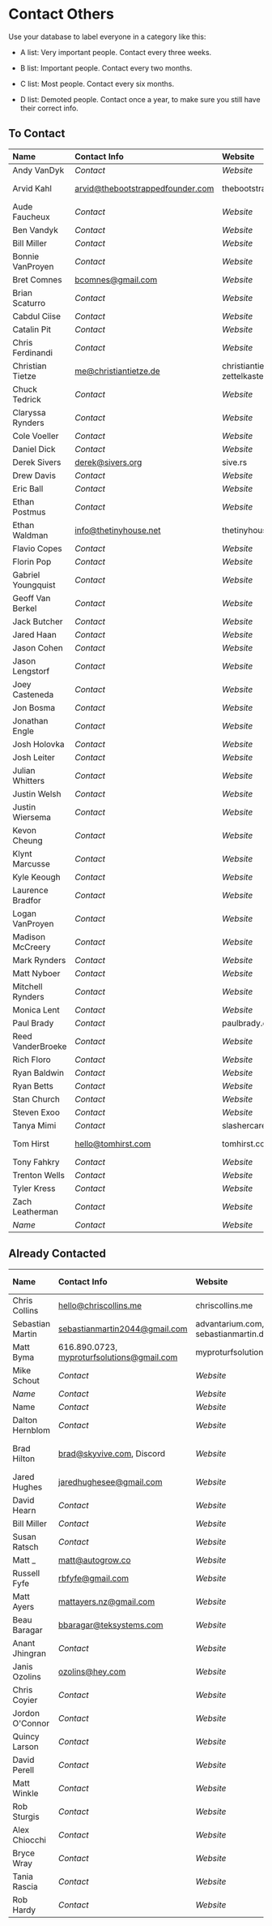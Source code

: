 # Contact Others

Use your database to label everyone in a category like this:

- A list: Very important people. Contact every three weeks.
- B list: Important people. Contact every two months.
- C list: Most people. Contact every six months.

- D list: Demoted people. Contact once a year, to make sure you still have their correct info.

## To Contact

| Name | Contact Info | Website | Location | List |
| :-- | :-- | :-- | :-- | :-: |
| Andy VanDyk | _Contact_ | _Website_ | _Location_ | _List_ |
| Arvid Kahl | arvid@thebootstrappedfounder.com | thebootstrappedfounder.com | Düsseldorf, Germany | D |
| Aude Faucheux | _Contact_ | _Website_ | _Location_ | _List_ |
| Ben Vandyk | _Contact_ | _Website_ | _Location_ | _List_ |
| Bill Miller | _Contact_ | _Website_ | _Location_ | _List_ |
| Bonnie VanProyen | _Contact_ | _Website_ | _Location_ | _List_ |
| Bret Comnes | bcomnes@gmail.com | _Website_ | _Location_ | _List_ |
| Brian Scaturro | _Contact_ | _Website_ | _Location_ | _List_ |
| Cabdul Ciise | _Contact_ | _Website_ | _Location_ | _List_ |
| Catalin Pit | _Contact_ | _Website_ | _Location_ | _List_ |
| Chris Ferdinandi | _Contact_ | _Website_ | _Location_ | _List_ |
| Christian Tietze | me@christiantietze.de | christiantietze.de, zettelkasten.de | _Location_ | _List_ |
| Chuck Tedrick | _Contact_ | _Website_ | _Location_ | _List_ |
| Claryssa Rynders | _Contact_ | _Website_ | _Location_ | _List_ |
| Cole Voeller | _Contact_ | _Website_ | _Location_ | _List_ |
| Daniel Dick | _Contact_ | _Website_ | _Location_ | _List_ |
| Derek Sivers | derek@sivers.org | sive.rs | _Location_ | _List_ |
| Drew Davis | _Contact_ | _Website_ | _Location_ | _List_ |
| Eric Ball | _Contact_ | _Website_ | _Location_ | _List_ |
| Ethan Postmus | _Contact_ | _Website_ | _Location_ | _List_ |
| Ethan Waldman | info@thetinyhouse.net | thetinyhouse.net |  | _List_ |
| Flavio Copes | _Contact_ | _Website_ | _Location_ | _List_ |
| Florin Pop | _Contact_ | _Website_ | _Location_ | _List_ |
| Gabriel Youngquist | _Contact_ | _Website_ | _Location_ | _List_ |
| Geoff Van Berkel | _Contact_ | _Website_ | _Location_ | _List_ |
| Jack Butcher | _Contact_ | _Website_ | _Location_ | _List_ |
| Jared Haan | _Contact_ | _Website_ | _Location_ | _List_ |
| Jason Cohen | _Contact_ | _Website_ | _Location_ | _List_ |
| Jason Lengstorf | _Contact_ | _Website_ | _Location_ | _List_ |
| Joey Casteneda | _Contact_ | _Website_ | _Location_ | _List_ |
| Jon Bosma | _Contact_ | _Website_ | _Location_ | _List_ |
| Jonathan Engle | _Contact_ | _Website_ | _Location_ | _List_ |
| Josh Holovka | _Contact_ | _Website_ | _Location_ | _List_ |
| Josh Leiter | _Contact_ | _Website_ | _Location_ | _List_ |
| Julian Whitters | _Contact_ | _Website_ | Wyoming, Michigan | _List_ |
| Justin Welsh | _Contact_ | _Website_ | _Location_ | _List_ |
| Justin Wiersema | _Contact_ | _Website_ | _Location_ | _List_ |
| Kevon Cheung | _Contact_ | _Website_ | _Location_ | _List_ |
| Klynt Marcusse | _Contact_ | _Website_ | _Location_ | _List_ |
| Kyle Keough | _Contact_ | _Website_ | _Location_ | _List_ |
| Laurence Bradfor | _Contact_ | _Website_ | _Location_ | _List_ |
| Logan VanProyen | _Contact_ | _Website_ | _Location_ | _List_ |
| Madison McCreery | _Contact_ | _Website_ | _Location_ | _List_ |
| Mark Rynders | _Contact_ | _Website_ | _Location_ | _List_ |
| Matt Nyboer | _Contact_ | _Website_ | _Location_ | _List_ |
| Mitchell Rynders | _Contact_ | _Website_ | _Location_ | _List_ |
| Monica Lent | _Contact_ | _Website_ | _Location_ | _List_ |
| Paul Brady | _Contact_ | paulbrady.dev | _Location_ | _List_ |
| Reed VanderBroeke | _Contact_ | _Website_ | _Location_ | _List_ |
| Rich Floro | _Contact_ | _Website_ | _Location_ | _List_ |
| Ryan Baldwin | _Contact_ | _Website_ | _Location_ | _List_ |
| Ryan Betts | _Contact_ | _Website_ | _Location_ | _List_ |
| Stan Church | _Contact_ | _Website_ | _Location_ | _List_ |
| Steven Exoo | _Contact_ | _Website_ | _Location_ | _List_ |
| Tanya Mimi | _Contact_ | slashercareer.com |  | _List_ |
| Tom Hirst | hello@tomhirst.com | tomhirst.com | Wakefield, UK | _List_ |
| Tony Fahkry | _Contact_ | _Website_ | _Location_ | _List_ |
| Trenton Wells | _Contact_ | _Website_ | _Location_ | _List_ |
| Tyler Kress | _Contact_ | _Website_ | _Location_ | _List_ |
| Zach Leatherman | _Contact_ | _Website_ | _Location_ | _List_ |
| _Name_ | _Contact_ | _Website_ | _Location_ | _List_ |

## Already Contacted

| Name | Contact Info | Website | Location | Last Contacted |
| :-- | :-- | :-- | :-- | --: |
| Chris Collins | hello@chriscollins.me | chriscollins.me | _Location_ | 2021-02-08 |
| Sebastian Martin | sebastianmartin2044@gmail.com | advantarium.com, sebastianmartin.dev | Munich, Germany | 2021-02-23 |
| Matt Byma | 616.890.0723, myproturfsolutions@gmail.com | myproturfsolutions.com | Walker, Michigan | 2021-02-23 |
| Mike Schout | _Contact_ | _Website_ | Zeeland, MI | 2021-02-26 |
| _Name_ | _Contact_ | _Website_ | _Location_ | 1999 |
| Name | _Contact_ | _Website_ | _Location_ | 1999 |
| Dalton Hernblom | _Contact_ | _Website_ | _Location_ | 1999 |
| Brad Hilton | brad@skyvive.com, Discord | _Website_ | Salt Lake City, Utah | 1999 |
| Jared Hughes | jaredhughesee@gmail.com | _Website_ | _Location_ | 1999 |
| David Hearn | _Contact_ | _Website_ | _Location_ | 1999 |
| Bill Miller | _Contact_ | _Website_ | _Location_ | 1999 |
| Susan Ratsch | _Contact_ | _Website_ | _Location_ | 1999 |
| Matt \_ | matt@autogrow.co | _Website_ | _Location_ | 1999 |
| Russell Fyfe | rbfyfe@gmail.com | _Website_ | _Location_ | 1999 |
| Matt Ayers | mattayers.nz@gmail.com | _Website_ | _Location_ | 1999 |
| Beau Baragar | bbaragar@teksystems.com | _Website_ | _Location_ | 1999 |
| Anant Jhingran | _Contact_ | _Website_ | _Location_ | 1999 |
| Janis Ozolins | ozolins@hey.com | _Website_ | _Location_ | 1999 |
| Chris Coyier | _Contact_ | _Website_ | _Location_ | 1999 |
| Jordon O'Connor | _Contact_ | _Website_ | _Location_ | 1999 |
| Quincy Larson | _Contact_ | _Website_ | _Location_ | 1999 |
| David Perell | _Contact_ | _Website_ | _Location_ | 1999 |
| Matt Winkle | _Contact_ | _Website_ | _Location_ | 1999 |
| Rob Sturgis | _Contact_ | _Website_ | _Location_ | 1999 |
| Alex Chiocchi | _Contact_ | _Website_ | _Location_ | 1999 |
| Bryce Wray | _Contact_ | _Website_ | _Location_ | 1999 |
| Tania Rascia | _Contact_ | _Website_ | _Location_ | 1999 |
| Rob Hardy | _Contact_ | _Website_ | _Location_ | 1999 |
